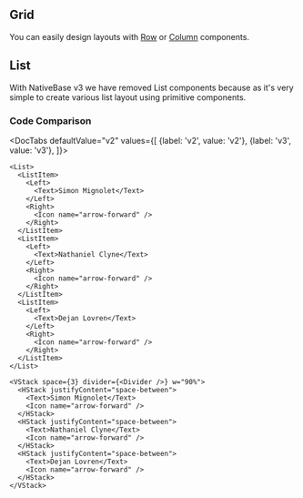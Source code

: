 


## Grid

You can easily design layouts with [Row](hStack.md) or [Column](VStack.md) components.

## List

With NativeBase v3 we have removed List components because as it's very simple to create various list layout using primitive components.

### Code Comparison

<DocTabs
defaultValue="v2"
values={[
{label: 'v2', value: 'v2'},
{label: 'v3', value: 'v3'},
]}>
<DocTabItem value="v2">

```tsx
<List>
  <ListItem>
    <Left>
      <Text>Simon Mignolet</Text>
    </Left>
    <Right>
      <Icon name="arrow-forward" />
    </Right>
  </ListItem>
  <ListItem>
    <Left>
      <Text>Nathaniel Clyne</Text>
    </Left>
    <Right>
      <Icon name="arrow-forward" />
    </Right>
  </ListItem>
  <ListItem>
    <Left>
      <Text>Dejan Lovren</Text>
    </Left>
    <Right>
      <Icon name="arrow-forward" />
    </Right>
  </ListItem>
</List>
```

</DocTabItem>
<DocTabItem value="v3">

```tsx
<VStack space={3} divider={<Divider />} w="90%">
  <HStack justifyContent="space-between">
    <Text>Simon Mignolet</Text>
    <Icon name="arrow-forward" />
  </HStack>
  <HStack justifyContent="space-between">
    <Text>Nathaniel Clyne</Text>
    <Icon name="arrow-forward" />
  </HStack>
  <HStack justifyContent="space-between">
    <Text>Dejan Lovren</Text>
    <Icon name="arrow-forward" />
  </HStack>
</VStack>
```

</DocTabItem>
</DocTabs>
